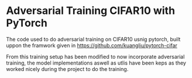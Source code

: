# Adversarial Training CIFAR10 with PyTorch

The code used to do adversarial training on CIFAR10 usnig pytorch, built uppon the framwork given in https://github.com/kuangliu/pytorch-cifar 

From this training setup has been modified to now incorporate adversarial training, the model implementations aswell as utlis have been keps as they worked nicely during the project to do the training.


